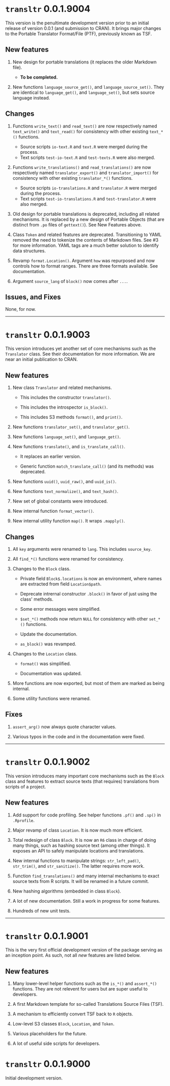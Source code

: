 # `transltr` 0.0.1.9004

This version is the penultimate development version prior to an initial
release of version 0.0.1 (and submission to CRAN). It brings major changes
to the Portable Translator Format/File (PTF), previously known as TSF.

## New features

1. New design for portable translations (it replaces the older Markdown file).
   - **To be completed.**

2. New functions `language_source_get()`, and `language_source_set()`. They
   are identical to `language_get()`, and `language_set()`, but sets source
   language instead.

## Changes

1. Functions `write_text()` and `read_text()` are now respectively named
   `text_write()` and `text_read()` for consistency with other existing
   `text_*()` functions.
   * Source scripts `io-text.R` and `text.R` were merged during the process.
   * Text scripts `test-io-text.R` and `test-texts.R` were also merged.

2. Functions `write_translations()` and `read_translations()` are now
   respectively named `translator_export()` and `translator_import()` for
   consistency with other existing `translator_*()` functions.
   * Source scripts `io-translations.R` and `translator.R` were merged during
     the process.
   * Text scripts `test-io-translations.R` and `test-translator.R` were also
     merged.

3. Old design for portable translations is deprecated, including all related
   mechanisms. It is replaced by a new design of Portable Objects (that are
   distinct from `.po` files of `gettext()`). See New Features above.

4. Class `Token` and related features are deprecated. Transitioning to YAML
   removed the need to tokenize the contents of Markdown files. See #3 for
   more information. YAML tags are a much better solution to identify data
   structures.

5. Revamp `format.Location()`. Argument `how` was repurposed and now controls
   how to format ranges. There are three formats available. See documentation.

6. Argument `source_lang` of `block()` now comes after `...`.

## Issues, and Fixes

None, for now.


---

# `transltr` 0.0.1.9003

This version introduces yet another set of core mechanisms such as the
`Translator` class. See their documentation for more information. We are
near an initial publication to CRAN.

## New features

1. New class `Translator` and related mechanisms.
   * This includes the constructor `translator()`.

   * This includes the introspector `is_block()`.

   * This includes S3 methods `format()`, and `print()`.

2. New functions `translator_set()`, and `translator_get()`.

3. New functions `language_set()`, and `language_get()`.

4. New functions `translate()`, and `is_translate_call()`.
   * It replaces an earlier version.

   * Generic function `match_translate_call()` (and its methods) was deprecated.

5. New functions `uuid()`, `uuid_raw()`, and `uuid_is()`.

6. New functions `text_normalize()`, and `text_hash()`.

7. New set of global constants were introduced.

8. New internal function `format_vector()`.

9. New internal utility function `map()`. It wraps `.mapply()`.

## Changes

1. All `key` arguments were renamed to `lang`. This includes `source_key`.

2. All `find_*()` functions were renamed for consistency.

3. Changes to the `Block` class.

   * Private field `Block$.locations` is now an environment, where names are
     extracted from field `Location$path`.

   * Deprecate intrernal constructor `.block()` in favor of just using the
     class' methods.

   * Some error messages were simplified.

   * `$set_*()` methods now return `NULL` for consistency with other `set_*()`
     functions.

   * Update the documentation.

   * `as_block()` was revamped.

4. Changes to the `Location` class.

   * `format()` was simplified.

   * Documentation was updated.

5. More functions are now exported, but most of them are marked as being
   internal.

4. Some utility functions were renamed.

## Fixes

1. `assert_arg()` now always quote character values.

2. Various typos in the code and in the documentation were fixed.


---

# `transltr` 0.0.1.9002

This version introduces many important core mechanisms such as the `Block`
class and features to extract source texts (that requires) translations from
scripts of a project.

## New features

1. Add support for code profiling. See helper functions `.pf()` and `.sp()` in
`.Rprofile`.

2. Major revamp of class `Location`. It is now much more efficient.

3. Total redesign of class `Block`. It is now an `R6` class in charge of doing
many things, such as hashing source text (among other things). It exposes an
API to safely manipulate locations and translations.

4. New internal functions to manipulate strings: `str_left_pad()`,
`str_trim()`, and `str_sanitize()`. The latter requires more work.

5. Function `find_translations()` and many internal mechanisms to exact
source texts from R scripts. It will be renamed in a future commit.

6. New hashing algorithms (embedded in class `Block`).

7. A lot of new documentation. Still a work in progress for some features.

8. Hundreds of new unit tests.


---

# `transltr` 0.0.1.9001

This is the very first official development version of the package serving as
an inception point. As such, not all *new* features are listed below.

## New features

1. Many lower-level helper functions such as the `is_*()` and `assert_*()`
functions. They are not relevent for users but are super useful to developers.

2. A first Markdown template for so-called Translations Source Files (TSF).

3. A mechanism to efficiently convert TSF back to `R` objects.

4. Low-level S3 classes `Block`, `Location`, and `Token`.

5. Various placeholders for the future.

6. A lot of useful side scripts for developers.

# `transltr` 0.0.1.9000

Initial development version.
